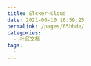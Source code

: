 ```yaml
---
title: Elcker-Cloud
date: 2021-06-10 16:59:25
permalink: /pages/65bbde/
categories: 
  - 社区文档
tags: 
  - 
---
```


